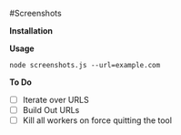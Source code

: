 #Screenshots

__Installation__

__Usage__

`node screenshots.js --url=example.com`

__To Do__

* [ ] Iterate over URLS
* [ ] Build Out URLs
* [ ] Kill all workers on force quitting the tool
